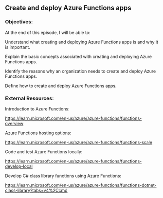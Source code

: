 ## Create and deploy Azure Functions apps


### Objectives:

At the end of this episode, I will be able to:

Understand what creating and deploying Azure Functions apps is and why it is important.

Explain the basic concepts associated with creating and deploying Azure Functions apps.

Identify the reasons why an organization needs to create and deploy Azure Functions apps.

Define how to create and deploy Azure Functions apps.

### External Resources:

Introduction to Azure Functions:

https://learn.microsoft.com/en-us/azure/azure-functions/functions-overview


Azure Functions hosting options:

https://learn.microsoft.com/en-us/azure/azure-functions/functions-scale


Code and test Azure Functions locally:

https://learn.microsoft.com/en-us/azure/azure-functions/functions-develop-local


Develop C# class library functions using Azure Functions:

https://learn.microsoft.com/en-us/azure/azure-functions/functions-dotnet-class-library?tabs=v4%2Ccmd
